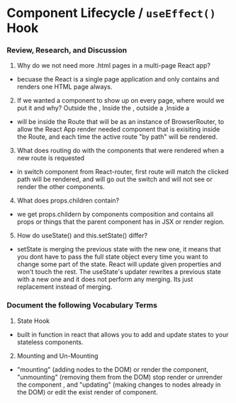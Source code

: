 # Component Lifecycle / `useEffect()` Hook

### Review, Research, and Discussion

1. Why do we not need more .html pages in a multi-page React app?

- becuase the React is a single page application and only contains and renders one HTML page always.

2. If we wanted a component to show up on every page, where would we put it and why? Outside the <BrowserRouter/>, Inside the <BrowserRouter />, outside a <Route /> ,Inside a <Route />

- will be inside the Route that will be as an instance of BrowserRouter, to allow the React App render needed component that is exisiting inside the Route, and each time the active route "by path" will be rendered.

3. What does routing do with the components that were rendered when a new route is requested
- in switch component from React-router, first route will match the clicked path will be rendered, and will go out the switch and will not see or render the other components.

4. What does props.children contain?
- we get props.childern by components composition and contains all props or things that the parent component has in JSX or render region.

5. How do useState() and this.setState() differ?

- setState is merging the previous state with the new one, it means that you dont have to pass the full state object every time you want to change some part of the state. React will update given properties and won't touch the rest. The useState's updater rewrites a previous state with a new one and it does not perform any merging. Its just replacement instead of merging.

### Document the following Vocabulary Terms 

1. State Hook 
- built in function in react that allows you to add and update states to your stateless components. 

2. Mounting and Un-Mounting
- "mounting" (adding nodes to the DOM) or render the component, "unmounting" (removing them from the DOM) stop render or unrender the component , and "updating" (making changes to nodes already in the DOM) or edit the exist render of component. 